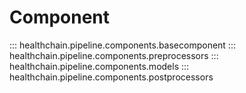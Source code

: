 # Component

::: healthchain.pipeline.components.basecomponent
::: healthchain.pipeline.components.preprocessors
::: healthchain.pipeline.components.models
::: healthchain.pipeline.components.postprocessors

